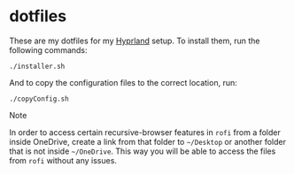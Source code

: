 # dotfiles

These are my dotfiles for my [Hyprland](https://hyprland.org) setup. To install them, run the following commands:

```
./installer.sh
```

And to copy the configuration files to the correct location, run:

```
./copyConfig.sh
```

> [!NOTE]
> In order to access certain recursive-browser features in `rofi` from a folder inside OneDrive, create a link from that folder to `~/Desktop` or another folder that is not inside `~/OneDrive`. This way you will be able to access the files from `rofi` without any issues.
